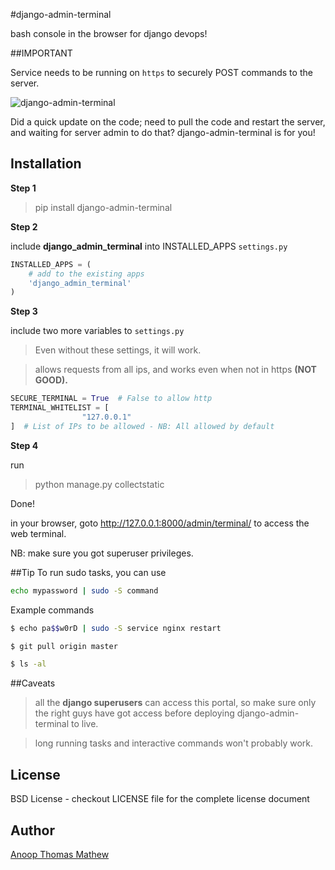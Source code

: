 #django-admin-terminal

bash console in the browser for django devops!

##IMPORTANT

Service needs to be running on ```https``` to securely POST commands to the server. 

![django-admin-terminal](https://raw.githubusercontent.com/assem-ch/django-admin-terminal/master/django-admin-terminal/static/images/screenshot.png)

Did a quick update on the code; need to pull the code and restart the server, and waiting for server admin to do that? 
django-admin-terminal is for you!

## Installation

**Step 1**
> pip install django-admin-terminal

**Step 2**

include __django_admin_terminal__ into INSTALLED_APPS ```settings.py```

```python
INSTALLED_APPS = (
    # add to the existing apps
    'django_admin_terminal'
)
```

**Step 3**

include two more variables to ```settings.py```

> Even without these settings, it will work.

> allows requests from all ips, and works even when not in https **(NOT GOOD).**

```python
SECURE_TERMINAL = True  # False to allow http
TERMINAL_WHITELIST = [
                "127.0.0.1"
]  # List of IPs to be allowed - NB: All allowed by default
```
**Step 4**

run
> python manage.py collectstatic

Done!

in your browser, goto http://127.0.0.1:8000/admin/terminal/ to access the web terminal.

NB: make sure you got superuser privileges.


##Tip
To run sudo tasks, you can use

```bash
echo mypassword | sudo -S command
```

Example commands 
```bash
$ echo pa$$w0rD | sudo -S service nginx restart

$ git pull origin master

$ ls -al
```

##Caveats

> all the **django superusers** can access this portal, so make sure only the right guys have got access before deploying django-admin-terminal to live.

> long running tasks and interactive commands won't probably work.


## License

BSD License - checkout LICENSE file for the complete license document


## Author
[Anoop Thomas Mathew](https://twitter.com/atmb4u "atmb4u")

